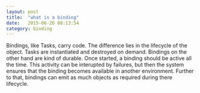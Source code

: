 ```yaml
---
layout: post
title:  "what is a binding"
date:   2015-06-26 08:13:54
category: binding
---
```


Bindings, like Tasks, carry code. The difference lies in the lifecycle of the object. Tasks are instantiated and destroyed on demand.
Bindings on the other hand are kind of durable. Once started, a binding should be active all the time. This activity can be interupted by failures, but then the system ensures that the binding becomes available in another environment.
Further to that, bindings can emit as much objects as required during there lifecycle.